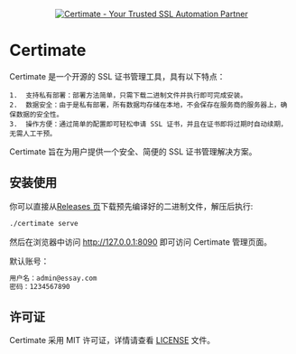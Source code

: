 <p align="center">
    <a href="#" target="_blank" rel="noopener">
        <img src="https://i.imgur.com/4ff4nUV.jpeg" alt="Certimate - Your Trusted SSL Automation Partner" />
    </a>
</p>

# Certimate

Certimate 是一个开源的 SSL 证书管理工具，具有以下特点：

    1.	支持私有部署：部署方法简单，只需下载二进制文件并执行即可完成安装。
    2.	数据安全：由于是私有部署，所有数据均存储在本地，不会保存在服务商的服务器上，确保数据的安全性。
    3.	操作方便：通过简单的配置即可轻松申请 SSL 证书，并且在证书即将过期时自动续期，无需人工干预。

Certimate 旨在为用户提供一个安全、简便的 SSL 证书管理解决方案。

## 安装使用

你可以直接从[Releases 页](https://github.com/usual2970/certimate/releases)下载预先编译好的二进制文件，解压后执行:

```bash
./certimate serve
```

然后在浏览器中访问 http://127.0.0.1:8090 即可访问 Certimate 管理页面。

默认账号：

```bash
用户名：admin@essay.com
密码：1234567890
```


## 许可证

Certimate 采用 MIT 许可证，详情请查看 [LICENSE](LICENSE.md) 文件。
